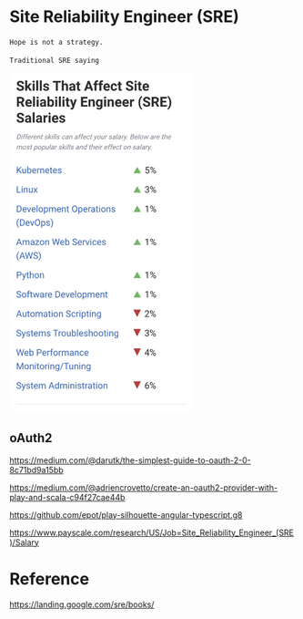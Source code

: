 # Site Reliability Engineer (SRE)



    Hope is not a strategy.

    Traditional SRE saying


<img src="images/SRE-Skills.png" width=323 height=597></img>

## oAuth2

https://medium.com/@darutk/the-simplest-guide-to-oauth-2-0-8c71bd9a15bb

https://medium.com/@adriencrovetto/create-an-oauth2-provider-with-play-and-scala-c94f27cae44b


https://github.com/epot/play-silhouette-angular-typescript.g8


https://www.payscale.com/research/US/Job=Site_Reliability_Engineer_(SRE)/Salary



# Reference

https://landing.google.com/sre/books/



